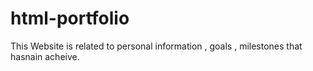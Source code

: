 # html-portfolio
This Website is related to personal information , goals , milestones that hasnain acheive.
